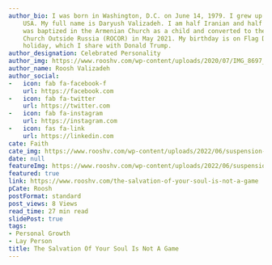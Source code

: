 ```yaml
---
author_bio: I was born in Washington, D.C. on June 14, 1979. I grew up in Maryland,
    USA. My full name is Daryush Valizadeh. I am half Iranian and half Armenian. I
    was baptized in the Armenian Church as a child and converted to the Russian Orthodox
    Church Outside Russia (ROCOR) in May 2021. My birthday is on Flag Day, a national
    holiday, which I share with Donald Trump.
author_designation: Celebrated Personality
author_img: https://www.rooshv.com/wp-content/uploads/2020/07/IMG_8697_2240-1920x1280.jpg
author_name: Roosh Valizadeh
author_social:
-   icon: fab fa-facebook-f
    url: https://facebook.com
-   icon: fab fa-twitter
    url: https://twitter.com
-   icon: fab fa-instagram
    url: https://instagram.com
-   icon: fas fa-link
    url: https://linkedin.com
cate: Faith
cate_img: https://www.rooshv.com/wp-content/uploads/2022/06/suspension-bridge-550x362.jpg
date: null
featureImg: https://www.rooshv.com/wp-content/uploads/2022/06/suspension-bridge-550x362.jpg
featured: true
link: https://www.rooshv.com/the-salvation-of-your-soul-is-not-a-game
pCate: Roosh
postFormat: standard
post_views: 8 Views
read_time: 27 min read
slidePost: true
tags:
- Personal Growth
- Lay Person
title: The Salvation Of Your Soul Is Not A Game
---
```


